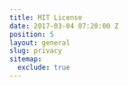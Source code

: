 ```yaml
---
title: MIT License
date: 2017-03-04 07:20:00 Z
position: 5
layout: general
slug: privacy
sitemap:
  exclude: true
---
```


